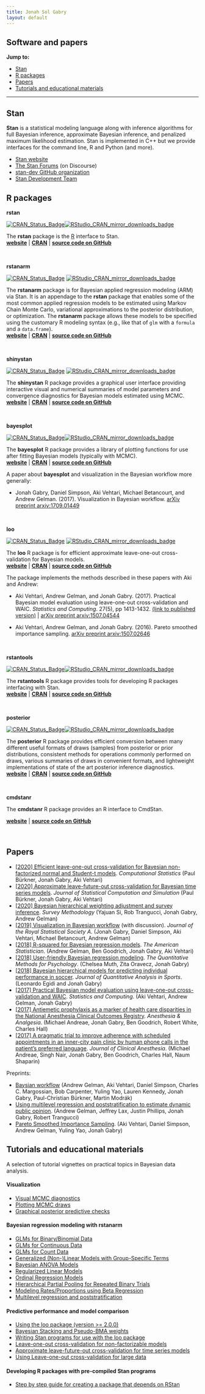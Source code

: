 ```yaml
---
title: Jonah Sol Gabry
layout: default
---
```


## Software and papers

**Jump to:**      
* [Stan](#stan)
* [R packages](#r-packages)
* [Papers](#papers)
* [Tutorials and educational materials](#tutorials-and-educational-materials)

<hr>

## Stan

**Stan** is a statistical modeling language along with inference algorithms for full
Bayesian inference, approximate Bayesian inference, and penalized maximum likelihood
estimation. Stan is implemented in C++ but we provide interfaces for the
command line, R and Python (and more).
<br>

* [Stan website](https://mc-stan.org)
* [The Stan Forums](https://discourse.mc-stan.org) (on Discourse)
* [stan-dev GitHub organization](https://github.com/stan-dev)
* [Stan Development Team](https://mc-stan.org/team/)


## R packages

**rstan**

[![CRAN\_Status\_Badge](https://www.r-pkg.org/badges/version/rstan)](https://cran.r-project.org/package=rstan)[![RStudio_CRAN_mirror_downloads_badge](https://cranlogs.r-pkg.org/badges/rstan?color=blue)](https://cran.r-project.org/web/packages/rstan)

The **rstan** package is the [R](https://www.r-project.org) interface to Stan.
<br>
[**website**](https://mc-stan.org/rstan) |
[**CRAN**](https://cran.r-project.org/package=rstan) |
[**source code on GitHub**](https://github.com/stan-dev/rstan)

<br>

**rstanarm**

[![CRAN\_Status\_Badge](https://www.r-pkg.org/badges/version/rstanarm)](https://cran.r-project.org/package=rstanarm)
[![RStudio_CRAN_mirror_downloads_badge](https://cranlogs.r-pkg.org/badges/rstanarm?color=blue)](https://cran.r-project.org/web/packages/rstanarm)

The **rstanarm** package is for Bayesian applied regression modeling (ARM) via Stan.
It is an appendage to the **rstan** package that enables some of the
most common applied regression models to be estimated using Markov Chain
Monte Carlo, variational approximations to the posterior distribution, or
optimization. The **rstanarm** package allows these models to be
 specified using the customary R modeling syntax (e.g., like that of
`glm` with a `formula` and a `data.frame`).
<br>
[**website**](https://mc-stan.org/rstanarm) |
[**CRAN**](https://cran.r-project.org/package=rstanarm) |
[**source code on GitHub**](https://github.com/stan-dev/rstanarm)

<br>

**shinystan**

[![CRAN\_Status\_Badge](https://www.r-pkg.org/badges/version/shinystan)](https://cran.r-project.org/package=shinystan)
[![RStudio_CRAN_mirror_downloads_badge](https://cranlogs.r-pkg.org/badges/shinystan?color=blue)](https://cran.r-project.org/web/packages/shinystan)

The **shinystan** R package provides a graphical user interface providing
interactive visual and numerical summaries of model parameters and convergence
diagnostics for Bayesian models estimated using MCMC.
<br>
[**website**](https://mc-stan.org/shinystan) |
[**CRAN**](https://cran.r-project.org/package=shinystan) |
[**source code on GitHub**](https://github.com/stan-dev/shinystan)

<br>

**bayesplot**

[![CRAN\_Status\_Badge](https://www.r-pkg.org/badges/version/bayesplot)](https://cran.r-project.org/package=bayesplot)[![RStudio_CRAN_mirror_downloads_badge](https://cranlogs.r-pkg.org/badges/bayesplot?color=blue)](https://cran.r-project.org/web/packages/bayesplot)

The **bayesplot** R package provides a library of plotting functions for use
after fitting Bayesian models (typically with MCMC).
<br>
[**website**](https://mc-stan.org/bayesplot) |
[**CRAN**](https://cran.r-project.org/package=bayesplot) |
[**source code on GitHub**](https://github.com/stan-dev/bayesplot)

A paper about **bayesplot** and visualization in the Bayesian workflow more generally:

* Jonah Gabry, Daniel Simpson, Aki Vehtari, Michael Betancourt, and Andrew Gelman. (2017). Visualization in Bayesian workflow.
[arXiv preprint arxiv:1709.01449](https://arxiv.org/abs/1709.01449)

<br>

**loo**

[![CRAN\_Status\_Badge](https://www.r-pkg.org/badges/version/loo)](https://cran.r-project.org/package=loo)
[![RStudio_CRAN_mirror_downloads_badge](https://cranlogs.r-pkg.org/badges/loo?color=blue)](https://cran.r-project.org/web/packages/loo)

The **loo** R package is for efficient approximate leave-one-out cross-validation for Bayesian models.
<br>
[**website**](https://mc-stan.org/loo) |
[**CRAN**](https://cran.r-project.org/package=loo) |
[**source code on GitHub**](https://github.com/stan-dev/loo)

The package implements the methods described in these papers with Aki and Andrew:

* Aki Vehtari, Andrew Gelman, and Jonah Gabry. (2017). Practical Bayesian model evaluation using leave-one-out cross-validation and WAIC. _Statistics and Computing_. 27(5), pp 1413-1432. [(link to published version)](https://link.springer.com/article/10.1007/s11222-016-9696-4)
 | [arXiv preprint arxiv:1507.04544](arxiv.org/abs/1507.04544)

* Aki Vehtari, Andrew Gelman, and Jonah Gabry. (2016). Pareto smoothed importance sampling.
[arXiv preprint arxiv:1507.02646](https://arxiv.org/abs/1507.02646)

<br>

**rstantools**

[![CRAN\_Status\_Badge](https://www.r-pkg.org/badges/version/rstantools)](https://cran.r-project.org/package=rstantools)[![RStudio_CRAN_mirror_downloads_badge](https://cranlogs.r-pkg.org/badges/rstantools?color=blue)](https://cran.r-project.org/web/packages/rstantools)

The **rstantools** R package provides tools for developing R packages interfacing with Stan.
<br>
[**website**](https://mc-stan.org/rstantools) |
[**CRAN**](https://cran.r-project.org/package=rstantools) |
[**source code on GitHub**](https://github.com/stan-dev/rstantools)

<br>

**posterior**

[![CRAN\_Status\_Badge](https://www.r-pkg.org/badges/version/posterior)](https://cran.r-project.org/package=posterior)[![RStudio_CRAN_mirror_downloads_badge](https://cranlogs.r-pkg.org/badges/posterior?color=blue)](https://cran.r-project.org/web/packages/posterior)

The **posterior** R package provides efficient conversion between many different useful formats 
of draws (samples) from posterior or prior distributions, consistent methods for operations commonly 
performed on draws, various summaries of draws in convenient formats, and lightweight implementations 
of state of the art posterior inference diagnostics.
<br>
[**website**](https://mc-stan.org/posterior) |
[**CRAN**](https://cran.r-project.org/package=posterior) |
[**source code on GitHub**](https://github.com/stan-dev/posterior)

<br>

**cmdstanr**

<!--
[![CRAN\_Status\_Badge](https://www.r-pkg.org/badges/version/cmdstanr)](https://cran.r-project.org/package=cmdstanr)[![RStudio_CRAN_mirror_downloads_badge](https://cranlogs.r-pkg.org/badges/cmdstanr?color=blue)](https://cran.r-project.org/web/packages/cmdstanr)
-->

The **cmdstanr** R package provides an R interface to CmdStan.
<br>
<!-- [**website**](https://mc-stan.org/cmdstanr) |
[**CRAN**](https://cran.r-project.org/package=cmdstanr) |
[**source code on GitHub**](https://github.com/stan-dev/cmdstanr) -->
[**website**](https://mc-stan.org/cmdstanr) | [**source code on GitHub**](https://github.com/stan-dev/cmdstanr)

<br>



## Papers

* [[2020] Efficient leave-one-out cross-validation for Bayesian non-factorized normal and Student-t models](https://arxiv.org/pdf/1810.10559.pdf). _Computational Statistics_ (Paul Bürkner, Jonah Gabry, Aki Vehtari)
* [[2020] Approximate leave-future-out cross-validation for Bayesian time series models](https://arxiv.org/pdf/1902.06281.pdf). _Journal of Statistical Computation and Simulation_ (Paul Bürkner, Jonah Gabry, Aki Vehtari)
* [[2020] Bayesian hierarchical weighting adjustment and survey inference](https://arxiv.org/pdf/1707.08220). _Survey Methodology_ (Yajuan Si, Rob Trangucci, Jonah Gabry, Andrew Gelman)
* [[2019] Visualization in Bayesian workflow](https://doi.org/10.1111/rssa.12378) (with discussion). _Journal of the Royal Statistical Society A_. (Jonah Gabry, Daniel Simpson, Aki Vehtari, Michael Betancourt, Andrew Gelman)
* [[2018] R-squared for Bayesian regression models](http://www.stat.columbia.edu/~gelman/research/published/bayes_R2_v3.pdf). _The American Statistician_. (Andrew Gelman, Ben Goodrich, Jonah Gabry, Aki Vehtari) 
* [[2018] User-friendly Bayesian regression modeling](https://www.tqmp.org/RegularArticles/vol14-2/p099/p099.pdf). _The Quantitative Methods for Psychology_. (Chelsea Muth, Zita Oravecz, Jonah Gabry)
* [[2018] Bayesian hierarchical models for predicting individual performance in soccer](https://www.degruyter.com/view/j/jqas.2018.14.issue-3/jqas-2017-0066/jqas-2017-0066.xml). _Journal of Quantitative Analysis in Sports_. (Leonardo Egidi and Jonah Gabry)
* [[2017] Practical Bayesian model evaluation using leave-one-out cross-validation and WAIC](https://arxiv.org/pdf/1507.04544). _Statistics and Computing_. (Aki Vehtari, Andrew Gelman, Jonah Gabry) 
* [[2017] Antiemetic prophylaxis as a marker of health care disparities in the National Anesthesia Clinical Outcomes Registry](https://www.ncbi.nlm.nih.gov/pubmed/29116968). _Anesthesia & Analgesia_. (Michael Andreae, Jonah Gabry, Ben Goodrich, Robert White, Charles Hall)
* [[2017] A pragmatic trial to improve adherence with scheduled appointments in an inner-city pain clinic by human phone calls in the patient’s preferred language](https://www.ncbi.nlm.nih.gov/pubmed/28841451). _Journal of Clinical Anesthesia_. (Michael Andreae, Singh Nair, Jonah Gabry, Ben Goodrich, Charles Hall, Naum Shaparin)


Preprints: 

* [Baysian workflow](https://arxiv.org/abs/2011.01808) (Andrew Gelman, Aki Vehtari, Daniel Simpson, Charles C. Margossian, Bob Carpenter, Yuling Yao, Lauren Kennedy, Jonah Gabry, Paul-Christian Bürkner, Martin Modrák)
* [Using multilevel regression and poststratification to estimate dynamic public opinion](http://www.stat.columbia.edu/~gelman/research/unpublished/MRT(1).pdf). (Andrew Gelman, Jeffrey Lax, Justin Phillips, Jonah Gabry, Robert Trangucci) 
* [Pareto Smoothed Importance Sampling](https://arxiv.org/pdf/1507.02646). (Aki Vehtari, Daniel Simpson, Andrew Gelman, Yuling Yao, Jonah Gabry)


## Tutorials and educational materials

A selection of tutorial vignettes on practical topics in Bayesian data analysis.

#### Visualization

* [Visual MCMC diagnostics](https://mc-stan.org/bayesplot/articles/visual-mcmc-diagnostics.html)
* [Plotting MCMC draws](https://mc-stan.org/bayesplot/articles/plotting-mcmc-draws.html)
* [Graphical posterior predictive checks](https://mc-stan.org/bayesplot/articles/graphical-ppcs.html)

#### Bayesian regression modeling with **rstanarm**

* [GLMs for Binary/Binomial Data](https://mc-stan.org/rstanarm/articles/binomial.html)
* [GLMs for Continuous Data](https://mc-stan.org/rstanarm/articles/continuous.html)
* [GLMs for Count Data](https://mc-stan.org/rstanarm/articles/count.html)
* [Generalized (Non-)Linear Models with Group-Specific Terms](https://mc-stan.org/rstanarm/articles/glmer.html)
* [Bayesian ANOVA Models](https://mc-stan.org/rstanarm/articles/aov.html)
* [Regularized Linear Models](https://mc-stan.org/rstanarm/articles/lm.html)
* [Ordinal Regression Models](https://mc-stan.org/rstanarm/articles/polr.html)
* [Hierarchical Partial Pooling for Repeated Binary Trials](https://mc-stan.org/rstanarm/articles/pooling.html)
* [Modeling Rates/Proportions using Beta Regression](https://mc-stan.org/rstanarm/articles/betareg.html)
* [Multilevel regression and poststratification](https://mc-stan.org/rstanarm/articles/mrp.html)

#### Predictive performance and model comparison

* [Using the loo package (version >= 2.0.0)](https://mc-stan.org/loo/articles/loo2-example.html)
* [Bayesian Stacking and Pseudo-BMA weights](https://mc-stan.org/loo/articles/loo2-weights.html)
* [Writing Stan programs for use with the loo package](https://mc-stan.org/loo/articles/loo2-with-rstan.html)
* [Leave-one-out cross-validation for non-factorizable models](https://mc-stan.org/loo/articles/loo2-non-factorizable.html)
* [Approximate leave-future-out cross-validation for time series models](https://mc-stan.org/loo/articles/loo2-lfo.html)
* [Using Leave-one-out cross-validation for large data](https://mc-stan.org/loo/articles/loo2-large-data.html)

#### Developing R packages with pre-compiled Stan programs

* [Step by step guide for creating a package that depends on RStan](https://mc-stan.org/rstantools/articles/minimal-rstan-package.html)
